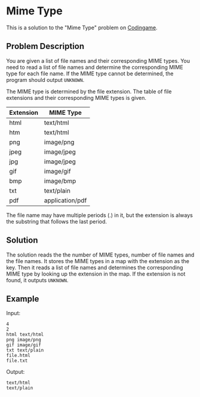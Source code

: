 # Mime Type

This is a solution to the "Mime Type" problem on [Codingame](https://www.codingame.com/training/easy/mime-type).

## Problem Description

You are given a list of file names and their corresponding MIME types. You need to read a list of file names and determine the corresponding MIME type for each file name. If the MIME type cannot be determined, the program should output `UNKNOWN`.

The MIME type is determined by the file extension. The table of file extensions and their corresponding MIME types is given.

| Extension | MIME Type |
|-----------|-----------|
|html       |text/html  |
|htm        |text/html  |
|png        |image/png  |
|jpeg       |image/jpeg |
|jpg        |image/jpeg |
|gif        |image/gif  |
|bmp        |image/bmp  |
|txt        |text/plain|
|pdf        |application/pdf|

The file name may have multiple periods (.) in it, but the extension is always the substring that follows the last period.

## Solution

The solution reads the the number of MIME types, number of file names and the file names. It stores the MIME types in a map with the extension as the key. Then it reads a list of file names and determines the corresponding MIME type by looking up the extension in the map. If the extension is not found, it outputs `UNKNOWN`.

## Example

Input:

```
4
2
html text/html
png image/png
gif image/gif
txt text/plain
file.html
file.txt
```

Output:

```
text/html
text/plain
```
